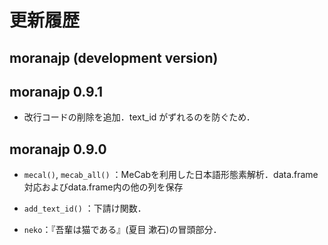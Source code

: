 # 更新履歴

## moranajp (development version)


## moranajp 0.9.1

* 改行コードの削除を追加．text_id がずれるのを防ぐため．

## moranajp 0.9.0

* `mecal()`, `mecab_all()` ：MeCabを利用した日本語形態素解析．data.frame対応およびdata.frame内の他の列を保存

* `add_text_id()` ：下請け関数．

* `neko`：『吾輩は猫である』(夏目 漱石)の冒頭部分．

